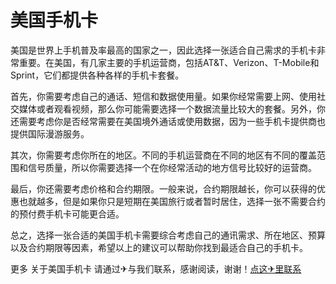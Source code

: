 # 美国手机卡

美国是世界上手机普及率最高的国家之一，因此选择一张适合自己需求的手机卡非常重要。在美国，有几家主要的手机运营商，包括AT&T、Verizon、T-Mobile和Sprint，它们都提供各种各样的手机卡套餐。

首先，你需要考虑自己的通话、短信和数据使用量。如果你经常需要上网、使用社交媒体或者观看视频，那么你可能需要选择一个数据流量比较大的套餐。另外，你还需要考虑你是否经常需要在美国境外通话或使用数据，因为一些手机卡提供商也提供国际漫游服务。

其次，你需要考虑你所在的地区。不同的手机运营商在不同的地区有不同的覆盖范围和信号质量，所以你需要选择一个在你经常活动的地方信号比较好的运营商。

最后，你还需要考虑价格和合约期限。一般来说，合约期限越长，你可以获得的优惠也就越多，但是如果你只是短期在美国旅行或者暂时居住，选择一张不需要合约的预付费手机卡可能更合适。

总之，选择一张合适的美国手机卡需要综合考虑自己的通讯需求、所在地区、预算以及合约期限等因素，希望以上的建议可以帮助你找到最适合自己的手机卡。

更多 关于美国手机卡 请通过✈与我们联系，感谢阅读，谢谢！[点这✈里联系](https://lm.k02.cc)